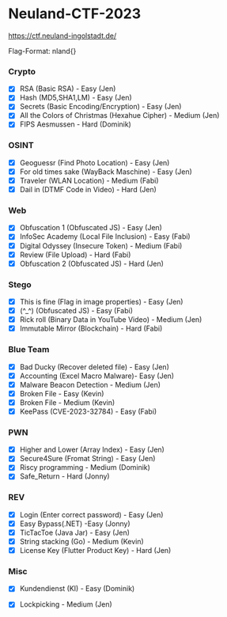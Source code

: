 # Neuland-CTF-2023
https://ctf.neuland-ingolstadt.de/

Flag-Format: nland{}

### Crypto
- [x] RSA (Basic RSA) - Easy (Jen)
- [x] Hash (MD5,SHA1,LM) - Easy (Jen)
- [x] Secrets (Basic Encoding/Encryption) - Easy (Jen)
- [x] All the Colors of Christmas (Hexahue Cipher) - Medium (Jen)
- [x] FIPS Aesmussen - Hard (Dominik)

### OSINT
- [x] Geoguessr (Find Photo Location) - Easy (Jen)
- [x] For old times sake (WayBack Maschine) - Easy (Jen)
- [x] Traveler (WLAN Location) - Medium (Fabi)
- [x] Dail in (DTMF Code in Video) - Hard (Jen)

### Web
- [x] Obfuscation 1 (Obfuscated JS) - Easy (Jen)
- [x] InfoSec Academy (Local File Inclusion) - Easy (Fabi)
- [x] Digital Odyssey (Insecure Token) - Medium (Fabi)
- [x] Review (File Upload) - Hard (Fabi)
- [x] Obfuscation 2 (Obfuscated JS) - Hard (Jen)

### Stego
- [x] This is fine (Flag in image properties) - Easy (Jen)
- [x] (^_^) (Obfuscated JS) - Easy (Fabi)
- [x] Rick roll (Binary Data in YouTube Video) - Medium (Jen)
- [x] Immutable Mirror (Blockchain) - Hard (Fabi)

### Blue Team
- [x] Bad Ducky (Recover deleted file) - Easy (Jen)
- [x] Accounting (Excel Macro Malware)- Easy (Jen)
- [x] Malware Beacon Detection - Medium (Jen)
- [x] Broken File - Easy (Kevin)
- [x] Broken File - Medium  (Kevin)
- [x] KeePass (CVE-2023-32784) - Easy (Fabi)

### PWN
- [x] Higher and Lower (Array Index) - Easy (Jen)
- [x] Secure4Sure (Fromat String) - Easy (Jen)
- [x] Riscy programming - Medium (Dominik)
- [X] Safe_Return - Hard (Jonny) 

### REV
- [x] Login (Enter correct password) - Easy (Jen)
- [X] Easy Bypass(.NET) -Easy (Jonny)  
- [x] TicTacToe (Java Jar) - Easy (Jen)
- [x] String stacking (Go) - Medium (Kevin)
- [x] License Key (Flutter Product Key) - Hard (Jen)

### Misc
- [x] Kundendienst (KI) - Easy (Dominik)
- [x] Lockpicking - Medium (Jen)

